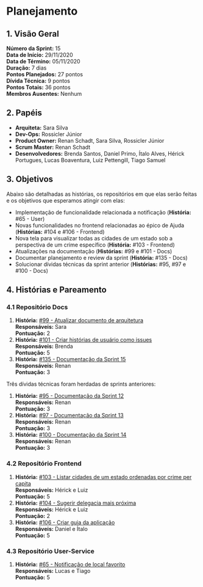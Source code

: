 # Planejamento

## 1. Visão Geral
**Número da Sprint:** 15                  
**Data de Início:** 29/11/2020  
**Data de Término:** 05/11/2020   
**Duração:** 7 dias  
**Pontos Planejados:** 27 pontos  
**Dívida Técnica:** 9 pontos  
**Pontos Totais:** 36 pontos  
**Membros Ausentes:** Nenhum     

## 2. Papéis
* **Arquiteta:** Sara Silva
* **Dev-Ops:** Rossicler Júnior 
* **Product Owner:** Renan Schadt, Sara Silva, Rossicler Júnior
* **Scrum Master:** Renan Schadt
* **Desenvolvedores:** Brenda Santos, Daniel Primo, Ítalo Alves, Hérick Portugues, Lucas Boaventura, Luiz Pettengill, Tiago Samuel

## 3. Objetivos
Abaixo são detalhadas as histórias, os repositórios em que elas serão feitas e os objetivos que esperamos atingir com elas:

* Implementação de funcionalidade relacionada a notificação (**História:** #65 - User)
* Novas funcionalidades no frontend relacionadas ao épico de Ajuda (**Histórias:** #104 e #106 - Frontend)
* Nova tela para visualizar todas as cidades de um estado sob a perspectiva de um crime específico (**História:** #103 - Frontend)
* Atualizações na documentação (**Histórias:** #99 e #101 - Docs)
* Documentar planejamento e review da sprint (**História:** #135 - Docs)
* Solucionar dívidas técnicas da sprint anterior (**Histórias:** #95, #97 e #100 - Docs)

## 4. Histórias e Pareamento

### 4.1 Repositório Docs 
1. **História:** [#99 - Atualizar documento de arquitetura](https://github.com/fga-eps-mds/2020.1-stay-safe-docs/issues/99)    
**Responsáveis:** Sara       
**Pontuação:** 2   
2. **História:** [#101 - Criar histórias de usuário como issues](https://github.com/fga-eps-mds/2020.1-stay-safe-docs/issues/101)    
**Responsáveis:** Brenda         
**Pontuação:** 5     
3. **História:** [#135 - Documentação da Sprint 15](https://github.com/fga-eps-mds/2020.1-stay-safe-docs/issues/135)    
**Responsáveis:** Renan     
**Pontuação:** 3    
 
Três dívidas técnicas foram herdadas de sprints anteriores:  
1. **História:** [#95 - Documentação da Sprint 12](https://github.com/fga-eps-mds/2020.1-stay-safe-docs/issues/95)    
**Responsáveis:** Renan     
**Pontuação:** 3 
2. **História:** [#97 - Documentação da Sprint 13](https://github.com/fga-eps-mds/2020.1-stay-safe-docs/issues/97)    
**Responsáveis:** Renan     
**Pontuação:** 3    
3. **História:** [#100 - Documentação da Sprint 14](https://github.com/fga-eps-mds/2020.1-stay-safe-docs/issues/100)    
**Responsáveis:** Renan     
**Pontuação:** 3   
   

### 4.2 Repositório Frontend
1. **História:** [#103 - Listar cidades de um estado ordenadas por crime per capita](https://github.com/fga-eps-mds/2020.1-stay-safe-front-end/issues/103)    
**Responsáveis:** Hérick e Luiz            
**Pontuação:** 5           
2. **História:** [#104 - Sugerir delegacia mais próxima](https://github.com/fga-eps-mds/2020.1-stay-safe-front-end/issues/104)    
**Responsáveis:** Hérick e Luiz         
**Pontuação:** 2              
3. **História:** [#106 - Criar guia da aplicação](https://github.com/fga-eps-mds/2020.1-stay-safe-front-end/issues/106)    
**Responsáveis:** Daniel e Ítalo          
**Pontuação:** 5          
   
### 4.3 Repositório User-Service
1. **História:** [#65 - Notificação de local favorito](https://github.com/fga-eps-mds/2020.1-stay-safe-user-service/issues/65)    
**Responsáveis:** Lucas e Tiago          
**Pontuação:** 5   